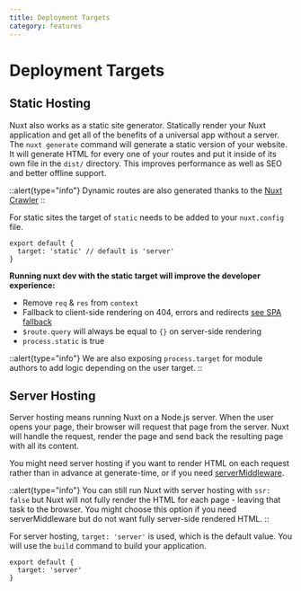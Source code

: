 ```yaml
---
title: Deployment Targets
category: features
---
```

# Deployment Targets

## Static Hosting

Nuxt also works as a static site generator. Statically render your Nuxt application and get all of the benefits of a universal app without a server. The `nuxt generate` command will generate a static version of your website. It will generate HTML for every one of your routes and put it inside of its own file in the `dist/` directory. This improves performance as well as SEO and better offline support.

::alert{type="info"}
Dynamic routes are also generated thanks to the [Nuxt Crawler](/docs/configuration-glossary/configuration-generate#crawler)
::

For static sites the target of `static` needs to be added to your `nuxt.config` file.

```js{}[nuxt.config.js]
export default {
  target: 'static' // default is 'server'
}
```

**Running nuxt dev with the static target will improve the developer experience:**

- Remove `req` & `res` from `context`
- Fallback to client-side rendering on 404, errors and redirects [see SPA fallback](/docs/concepts/static-site-generation#spa-fallback)
- `$route.query` will always be equal to `{}` on server-side rendering
- `process.static` is true

::alert{type="info"}
We are also exposing `process.target` for module authors to add logic depending on the user target.
::

## Server Hosting

Server hosting means running Nuxt on a Node.js server. When the user opens your page, their browser will request that page from the server. Nuxt will handle the request, render the page and send back the resulting page with all its content.

You might need server hosting if you want to render HTML on each request rather than in advance at generate-time, or if you need [serverMiddleware](/docs/configuration-glossary/configuration-servermiddleware). 

::alert{type="info"}
You can still run Nuxt with server hosting with `ssr: false` but Nuxt will not fully render the HTML for each page - leaving that task to the browser. You might choose this option if you need serverMiddleware but do not want fully server-side rendered HTML.
::

For server hosting, `target: 'server'` is used, which is the default value. You will use the `build` command to build your application.

```js{}[nuxt.config.js]
export default {
  target: 'server'
}
```
